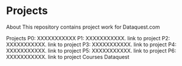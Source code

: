# Projects
About
This repository contains project work for Dataquest.com

Projects
P0: XXXXXXXXXXX
P1: XXXXXXXXXXX. link to project
P2: XXXXXXXXXXX. link to project
P3: XXXXXXXXXXX. link to project
P4: XXXXXXXXXXX. link to project
P5: XXXXXXXXXXX. link to project
P6: XXXXXXXXXXX. link to project
Courses
Dataquest

